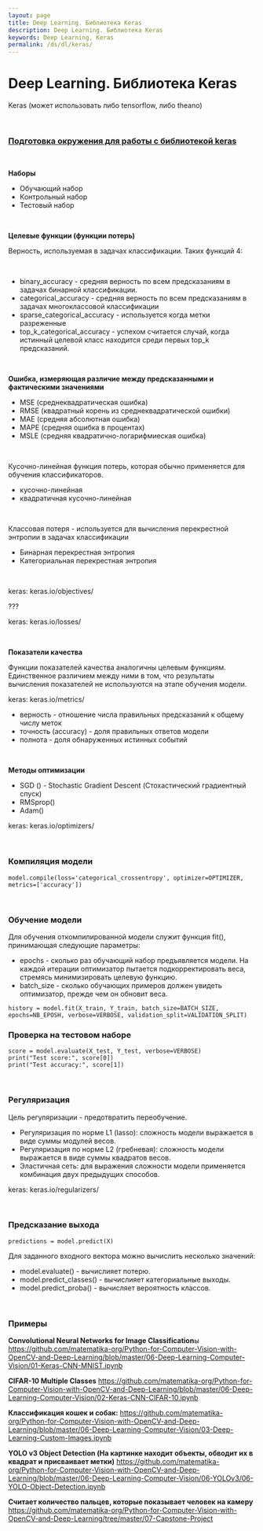 ```yaml
---
layout: page
title: Deep Learning. Библиотека Keras
description: Deep Learning. Библиотека Keras
keywords: Deep Learning, Keras
permalink: /ds/dl/keras/
---
```


# Deep Learning. Библиотека Keras

Keras (может использовать либо tensorflow, либо theano)

<br/>

### [Подготовка окружения для работы с библиотекой keras](/ds/dl/keras/setup/)

<br/>

**Наборы**

- Обучающий набор
- Контрольный набор
- Тестовый набор

<br/>

**Целевые функции (функции потерь)**

Верность, используемая в задачах классификации. Таких функций 4:

<br/>

- binary_accuracy - средняя верность по всем предсказаниям в задачах бинарной классификации.
- categorical_accuracy - средняя верность по всем предсказаниям в задачах многоклассовой классификации
- sparse_categorical_accuracy - используется когда метки разреженные
- top_k_categorical_accuracy - успехом считается случай, когда истинный целевой класс находится среди первых top_k предсказаний.

<br/>

**Ошибка, измеряющая различие между предсказанными и фактическими значениями**

- MSE (среднеквадратическая ошибка)
- RMSE (квадратный корень из среднеквадратической ошибки)
- MAE (средняя абсолютная ошибка)
- MAPE (средняя ошибка в процентах)
- MSLE (средняя квадратично-логарифмиеская ошибка)

<br/>

Кусочно-линейная функция потерь, которая обычно применяется для обучения классификаторов.

- кусочно-линейная
- квадратичная кусочно-линейная

<br/>

Классовая потеря - используется для вычисления перекрестной энтропии в задачах классификации

- Бинарная перекрестная энтропия
- Категориальная перекрестная энтропия

<br/>

keras: keras.io/objectives/

???

keras: keras.io/losses/

<br/>

**Показатели качества**

Функции показателей качества аналогичны целевым функциям. Единственное различием между ними в том, что результаты вычисления показателей не используются на этапе обучения модели.

keras: keras.io/metrics/

- верность - отношение числа правильных предсказаний к общему числу меток
- точность (accuracy) - доля правильных ответов модели
- полнота - доля обнаруженных истинных событий

<br/>

**Методы оптимизации**

- SGD () - Stochastic Gradient Descent (Стохастический градиентный спуск)
- RMSprop()
- Adam()

keras: keras.io/optimizers/

<br/>

### Компиляция модели

```
model.compile(loss='categorical_crossentropy', optimizer=OPTIMIZER, metrics=['accuracy'])
```

<br/>

### Обучение модели

Для обучения откомпилированной модели служит функция fit(), принимающая следующие параметры:

- epochs - сколько раз обучающий набор предъявляется модели. На каждой итерации оптимизатор пытается подкорректировать веса, стремясь минимизировать целевую функцию.
- batch_size - сколько обучающих примеров должен увидеть оптимизатор, прежде чем он обновит веса.

```
history = model.fit(X_train, Y_train, batch_size=BATCH_SIZE, epochs=NB_EPOSH, verbose=VERBOSE, validation_split=VALIDATION_SPLIT)

```

### Проверка на тестовом наборе

```
score = model.evaluate(X_test, Y_test, verbose=VERBOSE)
print("Test score:", score[0])
print("Test accuracy:", score[1])
```

<br/>

### Регуляризация

Цель регуляризации - предотвратить переобучение.

- Регуляризация по норме L1 (lasso): сложность модели выражается в виде суммы модулей весов.
- Регуляризация по норме L2 (гребневая): сложность модели выражается в виде суммы квадратов весов.
- Эластичная сеть: для выражения сложности модели применяется комбинация двух предыдущих способов.

keras: keras.io/regularizers/

<br/>

### Предсказание выхода

```
predictions = model.predict(X)
```

Для заданного входного вектора можно вычислить несколько значений:

- model.evaluate() - вычислияет потерю.
- model.predict_classes() - вычислияет категориальные выходы.
- model.predict_proba() - вычисляет вероятность классов.

<br/>

### Примеры

**Convolutional Neural Networks for Image Classification**ы
https://github.com/matematika-org/Python-for-Computer-Vision-with-OpenCV-and-Deep-Learning/blob/master/06-Deep-Learning-Computer-Vision/01-Keras-CNN-MNIST.ipynb

**CIFAR-10 Multiple Classes**
https://github.com/matematika-org/Python-for-Computer-Vision-with-OpenCV-and-Deep-Learning/blob/master/06-Deep-Learning-Computer-Vision/02-Keras-CNN-CIFAR-10.ipynb

**Классификация кошек и собак:**
https://github.com/matematika-org/Python-for-Computer-Vision-with-OpenCV-and-Deep-Learning/blob/master/06-Deep-Learning-Computer-Vision/03-Deep-Learning-Custom-Images.ipynb

**YOLO v3 Object Detection (На картинке находит объекты, обводит их в квадрат и присваивает метки)**
https://github.com/matematika-org/Python-for-Computer-Vision-with-OpenCV-and-Deep-Learning/blob/master/06-Deep-Learning-Computer-Vision/06-YOLOv3/06-YOLO-Object-Detection.ipynb

**Считает количество пальцев, которые показывает человек на камеру**
https://github.com/matematika-org/Python-for-Computer-Vision-with-OpenCV-and-Deep-Learning/tree/master/07-Capstone-Project
